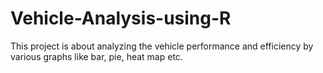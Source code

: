 # Vehicle-Analysis-using-R
This project is about analyzing the vehicle performance and efficiency by various graphs like bar, pie, heat map etc.
